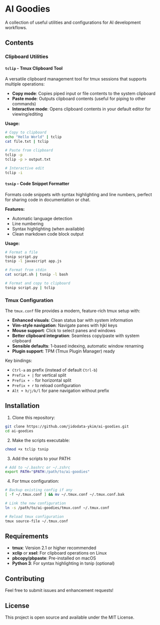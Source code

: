 # AI Goodies

A collection of useful utilities and configurations for AI development workflows.

## Contents

### Clipboard Utilities

#### `tclip` - Tmux Clipboard Tool
A versatile clipboard management tool for tmux sessions that supports multiple operations:

- **Copy mode**: Copies piped input or file contents to the system clipboard
- **Paste mode**: Outputs clipboard contents (useful for piping to other commands)
- **Interactive mode**: Opens clipboard contents in your default editor for viewing/editing

**Usage:**
```bash
# Copy to clipboard
echo "Hello World" | tclip
cat file.txt | tclip

# Paste from clipboard
tclip -p
tclip -p > output.txt

# Interactive edit
tclip -i
```

#### `tsnip` - Code Snippet Formatter
Formats code snippets with syntax highlighting and line numbers, perfect for sharing code in documentation or chat.

**Features:**
- Automatic language detection
- Line numbering
- Syntax highlighting (when available)
- Clean markdown code block output

**Usage:**
```bash
# Format a file
tsnip script.py
tsnip -l javascript app.js

# Format from stdin
cat script.sh | tsnip -l bash

# Format and copy to clipboard
tsnip script.py | tclip
```

### Tmux Configuration

The `tmux.conf` file provides a modern, feature-rich tmux setup with:

- **Enhanced visuals**: Clean status bar with system information
- **Vim-style navigation**: Navigate panes with hjkl keys
- **Mouse support**: Click to select panes and windows
- **Better clipboard integration**: Seamless copy/paste with system clipboard
- **Sensible defaults**: 1-based indexing, automatic window renaming
- **Plugin support**: TPM (Tmux Plugin Manager) ready

Key bindings:
- `Ctrl-a` as prefix (instead of default `Ctrl-b`)
- `Prefix + |` for vertical split
- `Prefix + -` for horizontal split
- `Prefix + r` to reload configuration
- `Alt + h/j/k/l` for pane navigation without prefix

## Installation

1. Clone this repository:
```bash
git clone https://github.com/jidodata-ykim/ai-goodies.git
cd ai-goodies
```

2. Make the scripts executable:
```bash
chmod +x tclip tsnip
```

3. Add the scripts to your PATH:
```bash
# Add to ~/.bashrc or ~/.zshrc
export PATH="$PATH:/path/to/ai-goodies"
```

4. For tmux configuration:
```bash
# Backup existing config if any
[ -f ~/.tmux.conf ] && mv ~/.tmux.conf ~/.tmux.conf.bak

# Link the new configuration
ln -s /path/to/ai-goodies/tmux.conf ~/.tmux.conf

# Reload tmux configuration
tmux source-file ~/.tmux.conf
```

## Requirements

- **tmux**: Version 2.1 or higher recommended
- **xclip** or **xsel**: For clipboard operations on Linux
- **pbcopy/pbpaste**: Pre-installed on macOS
- **Python 3**: For syntax highlighting in tsnip (optional)

## Contributing

Feel free to submit issues and enhancement requests!

## License

This project is open source and available under the MIT License.